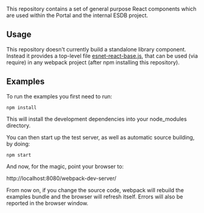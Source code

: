 This repository contains a set of general purpose React components which are used within the Portal and the internal ESDB project.

Usage
-----

This repository doesn't currently build a standalone library component.  Instead it provides a top-level file [esnet-react-base.js](./esnet-react-base.js), that can be used (via require) in any webpack project (after npm installing this repository).

Examples
--------

To run the examples you first need to run:

```npm install```

This will install the development dependencies into your node_modules directory.

You can then start up the test server, as well as automatic source building, by doing:

```npm start```

And now, for the magic, point your browser to:

http://localhost:8080/webpack-dev-server/

From now on, if you change the source code, webpack will rebuild the examples bundle and the browser will refresh itself. Errors will also be reported in the browser window.
